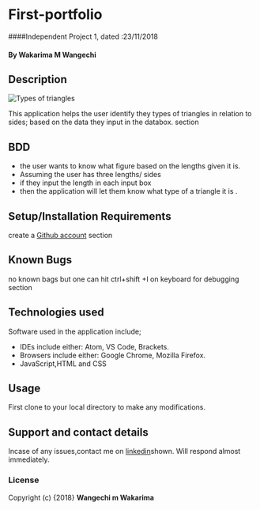 # First-portfolio
####Independent Project 1, dated :23/11/2018
#### By **Wakarima M Wangechi**
## Description
![Types of triangles]("../css/image/types-of-triangles.png")

This application helps the user identify they types of triangles in relation to sides; based on the data they input in the databox.
section

## BDD
* the user wants to know what figure based on the lengths given it is.
* Assuming the user has three lengths/ sides
* if they input the length in each input box
* then the application will let them know what type of a triangle it is .

## Setup/Installation Requirements
create a [Github account](https://github.com)
section
## Known Bugs
no known bags but one can hit ctrl+shift +I on keyboard for debugging
section
## Technologies used
Software used in the application include;
* IDEs include either: Atom, VS Code, Brackets.
* Browsers include either: Google Chrome, Mozilla Firefox.
* JavaScript,HTML and CSS
## Usage
First clone to your local directory to make any modifications.
## Support and contact details
Incase of any issues,contact me on [linkedin](https://www.linkedin.com/in/margaret-wangechi/)shown. Will respond almost immediately.
### License

Copyright (c) {2018}
**Wangechi m Wakarima**
